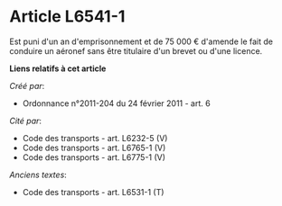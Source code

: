 # Article L6541-1

Est puni d'un an d'emprisonnement et de 75 000 € d'amende le fait de conduire un aéronef sans être titulaire d'un brevet ou
d'une licence.

**Liens relatifs à cet article**

_Créé par_:

  - Ordonnance n°2011-204 du 24 février 2011 - art. 6

_Cité par_:

  - Code des transports - art. L6232-5 (V)
  - Code des transports - art. L6765-1 (V)
  - Code des transports - art. L6775-1 (V)

_Anciens textes_:

  - Code des transports - art. L6531-1 (T)
